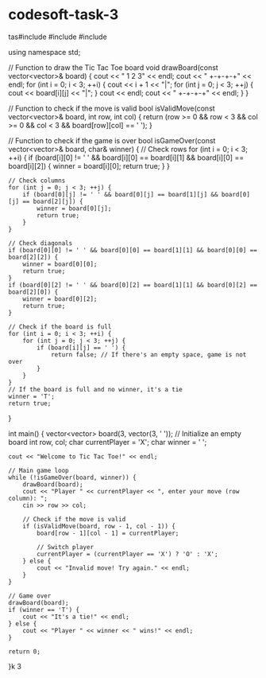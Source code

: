# codesoft-task-3
tas#include <iostream>
#include <vector>
#include <string>

using namespace std;

// Function to draw the Tic Tac Toe board
void drawBoard(const vector<vector<char>>& board) {
    cout << "  1 2 3" << endl;
    cout << " +-+-+-+" << endl;
    for (int i = 0; i < 3; ++i) {
        cout << i + 1 << "|";
        for (int j = 0; j < 3; ++j) {
            cout << board[i][j] << "|";
        }
        cout << endl;
        cout << " +-+-+-+" << endl;
    }
}

// Function to check if the move is valid
bool isValidMove(const vector<vector<char>>& board, int row, int col) {
    return (row >= 0 && row < 3 && col >= 0 && col < 3 && board[row][col] == ' ');
}

// Function to check if the game is over
bool isGameOver(const vector<vector<char>>& board, char& winner) {
    // Check rows
    for (int i = 0; i < 3; ++i) {
        if (board[i][0] != ' ' && board[i][0] == board[i][1] && board[i][0] == board[i][2]) {
            winner = board[i][0];
            return true;
        }
    }

    // Check columns
    for (int j = 0; j < 3; ++j) {
        if (board[0][j] != ' ' && board[0][j] == board[1][j] && board[0][j] == board[2][j]) {
            winner = board[0][j];
            return true;
        }
    }

    // Check diagonals
    if (board[0][0] != ' ' && board[0][0] == board[1][1] && board[0][0] == board[2][2]) {
        winner = board[0][0];
        return true;
    }
    if (board[0][2] != ' ' && board[0][2] == board[1][1] && board[0][2] == board[2][0]) {
        winner = board[0][2];
        return true;
    }

    // Check if the board is full
    for (int i = 0; i < 3; ++i) {
        for (int j = 0; j < 3; ++j) {
            if (board[i][j] == ' ') {
                return false; // If there's an empty space, game is not over
            }
        }
    }
    // If the board is full and no winner, it's a tie
    winner = 'T';
    return true;
}

int main() {
    vector<vector<char>> board(3, vector<char>(3, ' ')); // Initialize an empty board
    int row, col;
    char currentPlayer = 'X';
    char winner = ' ';

    cout << "Welcome to Tic Tac Toe!" << endl;

    // Main game loop
    while (!isGameOver(board, winner)) {
        drawBoard(board);
        cout << "Player " << currentPlayer << ", enter your move (row column): ";
        cin >> row >> col;

        // Check if the move is valid
        if (isValidMove(board, row - 1, col - 1)) {
            board[row - 1][col - 1] = currentPlayer;

            // Switch player
            currentPlayer = (currentPlayer == 'X') ? 'O' : 'X';
        } else {
            cout << "Invalid move! Try again." << endl;
        }
    }

    // Game over
    drawBoard(board);
    if (winner == 'T') {
        cout << "It's a tie!" << endl;
    } else {
        cout << "Player " << winner << " wins!" << endl;
    }

    return 0;
}k 3
